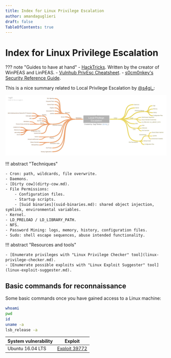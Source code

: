 ```yaml
---
title: Index for Linux Privilege Escalation
author: amandaguglieri
draft: false
TableOfContents: true
---
```


# Index for Linux Privilege Escalation

??? note "Guides to have at hand"
    - [HackTricks](https://book.hacktricks.xyz/).  Written by the creator of WinPEAS and LinPEAS.
    - [Vulnhub PrivEsc Cheatsheet](https://github.com/Ignitetechnologies/Privilege-Escalation).
    - [s0cm0nkey's Security Reference Guide](https://s0cm0nkey.gitbook.io/s0cm0nkeys-security-reference-guide/).


This is a nice summary related to Local Privilege Escalation by [@s4gi_](https://twitter.com/s4gi_/status/866501430374301696/photo/1):

![local-privilege-escalation.jpg](img/local-privilege-escalation.jpg)


!!! abstract "Techniques"

    - Cron: path, wildcards, file overwrite.
    - Daemons. 
	- [Dirty cow](dirty-cow.md).
	- File Permissions: 
		- Configuration files.
		- Startup scripts.
		- [Suid binaries](suid-binaries.md): shared object injection, symlink, environmental variables.
	- Kernel.
	- LD_PRELOAD / LD_LIBRARY_PATH.
	- NFS.
	- Password Mining: logs, memory, history, configuration files.
	- Sudo: shell escape sequences, abuse intended functionality.


!!! abstract "Resources and tools"

    - [Enumerate privileges with "Linux Privilege Checker" tool](linux-privilege-checker.md).
    - [Enumerate possible exploits with "Linux Exploit Suggester" tool](linux-exploit-suggester.md).
        


## Basic commands for reconnaissance

Some basic commands once you have gained access to a Linux machine:

```bash
whoami
pwd
id
uname -a
lsb_release -a
```


| System vulnerability  | Exploit |
| ---------------------- | ------- |
| Ubuntu 16.04 LTS |  [Exploit 39772](https://www.exploit-db.com/exploits/39772) | 

